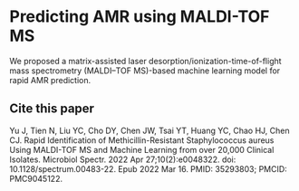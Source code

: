 # Predicting AMR using MALDI-TOF MS
We proposed a matrix-assisted laser desorption/ionization-time-of-flight mass spectrometry (MALDI–TOF MS)-based machine learning model for rapid AMR prediction.

## Cite this paper
Yu J, Tien N, Liu YC, Cho DY, Chen JW, Tsai YT, Huang YC, Chao HJ, Chen CJ. Rapid Identification of Methicillin-Resistant Staphylococcus aureus Using MALDI-TOF MS and Machine Learning from over 20,000 Clinical Isolates. Microbiol Spectr. 2022 Apr 27;10(2):e0048322. doi: 10.1128/spectrum.00483-22. Epub 2022 Mar 16. PMID: 35293803; PMCID: PMC9045122.
